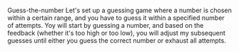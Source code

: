  Guess-the-number
Let's set up a guessing game where a number is chosen within a certain range, and you have to guess it within a specified number of attempts. Yoy will start by guessing a number, and based on the feedback (whether it's too high or too low), you will  adjust my subsequent guesses until either you guess the correct number or exhaust all attempts.
